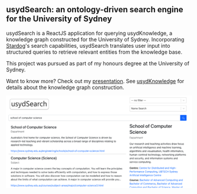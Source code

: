 ## usydSearch: an ontology-driven search engine for the University of Sydney
usydSearch is a ReactJS application for querying usydKnowledge, a knowledge graph constructed for the University of Sydney. Incorporating [Stardog](https://www.stardog.com/)'s search capabilities, usydSearch translates user input into structured queries to retrieve relevant entities from the knowledge base.

This project was pursued as part of my honours degree at the University of Sydney.

Want to know more? Check out my [presentation](https://youtu.be/qn7f9XQjohc). See [usydKnowledge](https://github.com/KyeFelton/usydknowledge) for details about the knowledge graph construction.

![Screenshot](/screenshot.png)
